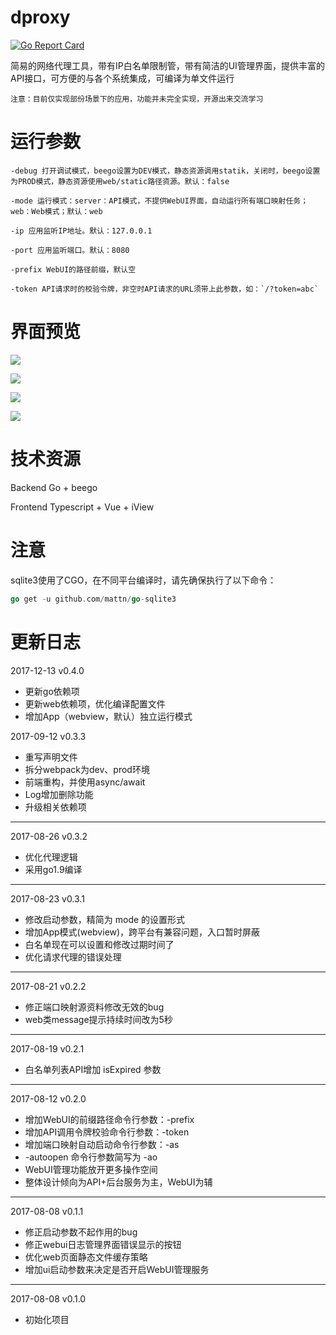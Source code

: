 # dproxy

[![Go Report Card](https://goreportcard.com/badge/github.com/zaaksam/dproxy)](https://goreportcard.com/report/github.com/zaaksam/dproxy)

简易的网络代理工具，带有IP白名单限制管，带有简洁的UI管理界面，提供丰富的API接口，可方便的与各个系统集成，可编译为单文件运行

`注意：目前仅实现部份场景下的应用，功能并未完全实现，开源出来交流学习`


# 运行参数

```
-debug 打开调试模式，beego设置为DEV模式，静态资源调用statik，关闭时，beego设置为PROD模式，静态资源使用web/static路径资源。默认：false

-mode 运行模式：server：API模式，不提供WebUI界面，自动运行所有端口映射任务；web：Web模式；默认：web

-ip 应用监听IP地址。默认：127.0.0.1

-port 应用监听端口。默认：8080

-prefix WebUI的路径前缀，默认空

-token API请求时的校验令牌，非空时API请求的URL须带上此参数，如：`/?token=abc`
```

# 界面预览

![](https://static.oschina.net/uploads/img/201712/13181727_jyz0.png)

![](https://static.oschina.net/uploads/img/201712/13181739_ULte.png)

![](https://static.oschina.net/uploads/img/201712/13181748_RkMe.png)

![](https://static.oschina.net/uploads/img/201712/13181825_v0Lo.png)

# 技术资源

Backend Go + beego

Frontend Typescript + Vue + iView

# 注意

sqlite3使用了CGO，在不同平台编译时，请先确保执行了以下命令：

```go
go get -u github.com/mattn/go-sqlite3
```

# 更新日志

2017-12-13 v0.4.0

* 更新go依赖项
* 更新web依赖项，优化编译配置文件
* 增加App（webview，默认）独立运行模式

2017-09-12 v0.3.3

* 重写声明文件
* 拆分webpack为dev、prod环境
* 前端重构，并使用async/await
* Log增加删除功能
* 升级相关依赖项

---

2017-08-26 v0.3.2

* 优化代理逻辑
* 采用go1.9编译

---

2017-08-23 v0.3.1

* 修改启动参数，精简为 mode 的设置形式
* 增加App模式(webview)，跨平台有兼容问题，入口暂时屏蔽
* 白名单现在可以设置和修改过期时间了
* 优化请求代理的错误处理

---

2017-08-21 v0.2.2

* 修正端口映射源资料修改无效的bug
* web类message提示持续时间改为5秒

---

2017-08-19 v0.2.1

* 白名单列表API增加 isExpired 参数

---

2017-08-12 v0.2.0

* 增加WebUI的前缀路径命令行参数：-prefix
* 增加API调用令牌校验命令行参数：-token
* 增加端口映射自动启动命令行参数：-as
* -autoopen 命令行参数简写为 -ao
* WebUI管理功能放开更多操作空间
* 整体设计倾向为API+后台服务为主，WebUI为辅

---

2017-08-08 v0.1.1

* 修正启动参数不起作用的bug
* 修正webui日志管理界面错误显示的按钮
* 优化web页面静态文件缓存策略
* 增加ui启动参数来决定是否开启WebUI管理服务

---

2017-08-08 v0.1.0

* 初始化项目